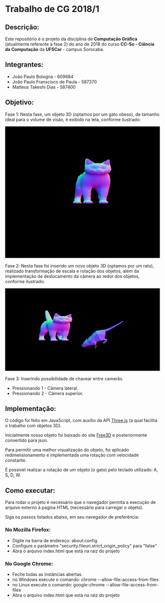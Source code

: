# Trabalho de CG 2018/1

## Descrição:
Este repositório é o projeto da disciplina de **Computação Gráfica** (atualmente referente à fase 2) do ano de 2018 do curso **CC-So - Ciência da Computação** da **UFSCar** - campus Sorocaba.


## Integrantes:
- João Paulo Bologna - 609684
- João Paulo Franscisco de Paula - 587370
- Matteus Takeshi Dias - 587400


## Objetivo:
Fase 1: Nesta fase, um objeto 3D (optamos por um gato obeso), de tamanho ideal para o volume de visão, é exibido na tela, conforme ilustrado:

![](fase1.png)

Fase 2: Nesta fase foi inserido um novo objeto 3D (optamos por um rato), realizado transformação de escala e rotação dos objetos, além da implementação de deslocamento da câmera ao redor dos objetos, conforme ilustrado:

![](fase2.png)

Fase 3: Inserindo possibilidade de chavear entre camerâs. 
* Pressionando 1 - Câmera lateral. 
* Pressionando 2 - Câmera superior.


## Implementação:
O código foi feito em JavaScript, com auxílio da API [Three.js] (a qual facilita o trabalho com objetos 3D).

Inicialmente nosso objeto foi baixado do site [Free3D] e posteriormente convertido para json.

Para permitir uma melhor visualização do objeto, foi aplicado redimensionamento e implementada uma rotação com velocidade constante.

É possivel realizar a rotação de um objeto (o gato) pelo teclado utilizado: A, S, D, W.


## Como executar:
Para rodar o projeto é necessário que o navegador permita a execução de arquivo externo à pagina HTML (necessário para carregar o objeto).

Siga os passos listados abaixo, em seu navegador de preferência:

### No Mozilla Firefox:
- Digite na barra de endereço: about:config
- Configure o parâmetro "security.fileuri.strict_origin_policy" para "false"
- Abra o arquivo index.html que está na raiz do projeto

### No Google Chrome:
- Feche todas as instâncias abertas.
- no Windows execute o comando: chrome --allow-file-access-from-files
- no Linux execute o comando: google-chrome --allow-file-access-from-files
- Abra o arquivo index.html que está na raiz do projeto

[Three.js]: <https://threejs.org/>
[Free3D]: <https://free3d.com/>
